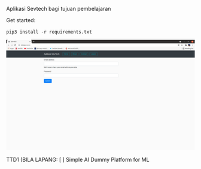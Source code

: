  Aplikasi Sevtech bagi tujuan pembelajaran


Get started:

    pip3 install -r requirements.txt
    



![GitHub Logo](web.png)

TTD1 (BILA LAPANG:
 [ ] Simple AI Dummy Platform for ML

